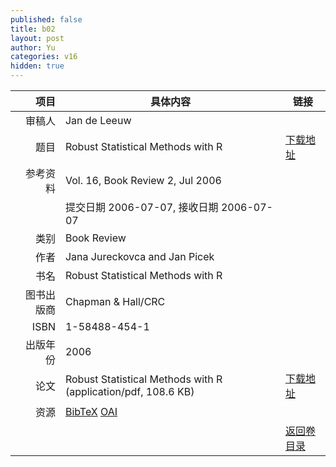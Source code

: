 ```yaml
---
published: false
title: b02
layout: post
author: Yu
categories: v16
hidden: true
---
```


| 项目 | 具体内容 | 链接 |
|---:|---|---|
| 审稿人 | Jan de Leeuw| |
| 题目 |Robust Statistical Methods with R | [下载地址](http://www.jstatsoft.org/v16/b02/paper) |
| 参考资料 |Vol. 16, Book Review 2, Jul 2006 | |
| | 提交日期 2006-07-07, 接收日期 2006-07-07| | 
| 类别 | Book Review| |
| 作者 | Jana Jureckovca and Jan Picek| |
| 书名| Robust Statistical Methods with R| |
| 图书出版商 | Chapman & Hall/CRC| |
| ISBN | 1-58488-454-1| |
| 出版年份 | 2006| |
| 论文 | Robust Statistical Methods with R  (application/pdf, 108.6 KB)| [下载地址](http://www.jstatsoft.org/v16/b02/paper) |
| 资源 | [BibTeX](http://www.jstatsoft.org/v16/b02/bibtex) [OAI](http://www.jstatsoft.org/oai?verb=GetRecord&identifier=oai.jstatsoft/v16/b02&prefix=oai_dc)| |
| |  | [返回卷目录]({{site.baseurl}}/volume/v16.html) |